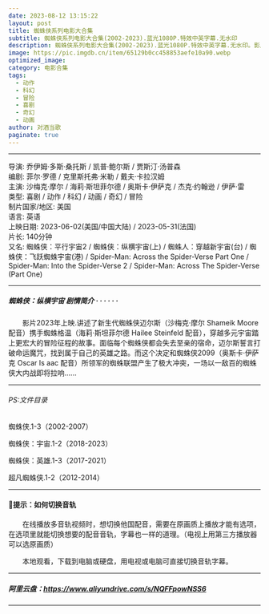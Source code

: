 ```yaml
---
date: 2023-08-12 13:15:22
layout: post
title: 蜘蛛侠系列电影大合集
subtitle: 蜘蛛侠系列电影大合集(2002-2023).蓝光1080P.特效中英字幕.无水印
description: 蜘蛛侠系列电影大合集(2002-2023).蓝光1080P.特效中英字幕.无水印。影片2023年上映.讲述了新生代蜘蛛侠迈尔斯携手蜘蛛格温，穿越多元宇宙踏上更宏大的冒险征程的故事。面临每个蜘蛛侠都会失去至亲的宿命，迈尔斯誓言打破命运魔咒...
image: https://pic.imgdb.cn/item/65129b0cc458853aefe10a90.webp
optimized_image: 
category: 电影合集
tags:
  - 动作
  - 科幻
  - 冒险
  - 喜剧
  - 奇幻
  - 动画
author: 对酒当歌
paginate: true
---
```


---

导演: 乔伊姆·多斯·桑托斯 / 凯普·鲍尔斯 / 贾斯汀·汤普森  
编剧: 菲尔·罗德 / 克里斯托弗·米勒 / 戴夫·卡拉汉姆  
主演: 沙梅克·摩尔 / 海莉·斯坦菲尔德 / 奥斯卡·伊萨克 / 杰克·约翰逊 / 伊萨·雷  
类型: 喜剧 / 动作 / 科幻 / 动画 / 奇幻 / 冒险  
制片国家/地区: 美国  
语言: 英语  
上映日期: 2023-06-02(美国/中国大陆) / 2023-05-31(法国)  
片长: 140分钟  
又名: 蜘蛛侠：平行宇宙2 / 蜘蛛侠：纵横宇宙(上) / 蜘蛛人：穿越新宇宙(台) / 蜘蛛侠：飞跃蜘蛛宇宙(港) / Spider-Man: Across the Spider-Verse Part One / Spider-Man: Into the Spider-Verse 2 / Spider-Man: Across The Spider-Verse (Part One)  

---

##### 蜘蛛侠：纵横宇宙 剧情简介 · · · · · ·

　　影片2023年上映.讲述了新生代蜘蛛侠迈尔斯（沙梅克·摩尔 Shameik Moore 配音）携手蜘蛛格温（海莉·斯坦菲尔德 Hailee Steinfeld 配音），穿越多元宇宙踏上更宏大的冒险征程的故事。面临每个蜘蛛侠都会失去至亲的宿命，迈尔斯誓言打破命运魔咒，找到属于自己的英雄之路。而这个决定和蜘蛛侠2099（奥斯卡·伊萨克 Oscar Is aac 配音）所领军的蜘蛛联盟产生了极大冲突，一场以一敌百的蜘蛛侠大内战即将拉响......

---

###### PS:文件目录

蜘蛛侠.1-3（2002-2007）

蜘蛛侠：宇宙.1-2（2018-2023）

蜘蛛侠：英雄.1-3（2017-2021）

超凡蜘蛛侠.1-2（2012-2014）

---

#### 🔔提示：如何切换音轨

　　在线播放多音轨视频时，想切换他国配音，需要在原画质上播放才能有选项，在选项里就能切换想要的配音音轨，字幕也一样的道理。（电视上用第三方播放器可以选原画质）

　　本地观看，下载到电脑或硬盘，用电视或电脑可直接切换音轨字幕。

---

##### 阿里云盘：<https://www.aliyundrive.com/s/NQFFpowNSS6>

---
